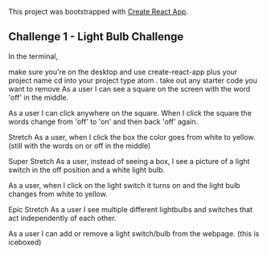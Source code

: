 This project was bootstrapped with [Create React App](https://github.com/facebook/create-react-app).

## Challenge 1 - Light Bulb Challenge
In the terminal,

make sure you're on the desktop and use create-react-app plus your project name
cd into your project
type atom .
take out any starter code you want to remove
As a user I can see a square on the screen with the word 'off' in the middle.

As a user I can click anywhere on the square. When I click the square the words change from 'off' to 'on' and then back 'off' again.

Stretch
As a user, when I click the box the color goes from white to yellow. (still with the words on or off in the middle)

Super Stretch
As a user, instead of seeing a box, I see a picture of a light switch in the off position and a white light bulb.

As a user, when I click on the light switch it turns on and the light bulb changes from white to yellow.

Epic Stretch
As a user I see multiple different lightbulbs and switches that act independently of each other.

As a user I can add or remove a light switch/bulb from the webpage. (this is iceboxed)
